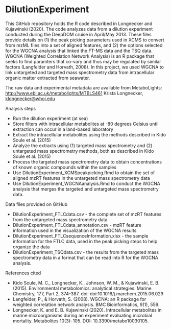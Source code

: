 # DilutionExperiment
This GitHub repository holds the R code described in Longnecker and Kujawinski (2020). The code analyzes data from a dilution experiment conducted during the DeepDOM cruise in April/May 2013. These files provide details on (1) the peak picking parameters used in XCMS to convert from mzML files into a set of aligned features, and (2) the options selected for the WGCNA analysis that linked the FT-MS data and the TSQ data. WGCNA (Weighted Correlation Network Analysis) is an R package that seeks to find paramters that co-vary and thus may be regulated by similar factors (Langfelder and Horvath, 2008). In this project, we used WGCNA to link untargeted and targeted mass spectrometry data from intracellular organic matter extracted from seawater.

The raw data and experimental metadata are available from MetaboLights: http://www.ebi.ac.uk/metabolights/MTBLS461
Krista Longnecker, klongnecker@whoi.edu

Analysis steps
* Run the dilution experiment (at sea)
* Store filters with intracellular metabolites at -80 degrees Celsius until extraction can occur in a land-based laboratory
* Extract the intracellular metabolites using the methods described in Kido Soule et al. (2015)
* Analyze the extracts using (1) targeted mass spectrometry and (2) untargeted mass spectrometry methods, both as described in Kido Soule et al. (2015)
* Process the targeted mass spectrometry data to obtain concentrations of known organic compounds within the samples
* Use DilutionExperiment_XCMSpeakpicking.Rmd to obtain the set of aligned mzRT features in the untargeted mass spectrometry data
* Use DilutionExperiment_WGCNAanalysis.Rmd to conduct the WGCNA analysis that merges the targeted and untargeted mass spectrometry data. 

Data files provided on GitHub
* DilutionExperiment_FTLCdata.csv - the complete set of mzRT features from the untargeted mass spectrometry data
* DilutionExperiment_FTLCdata_annotation.csv - mzRT feature information used in the visualization of the WGCNA results
* DilutionExperiment_FTLCsequenceInformation.xlsx - the sample information for the FTLC data, used in the peak picking steps to help organize the data
* DilutionExperiment_TSQdata.csv - the results from the targeted mass spectrometry data in a format that can be read into R for the WGCNA analysis.

References cited
* Kido Soule, M. C., Longnecker, K., Johnson, W. M., & Kujawinski, E. B. (2015). Environmental metabolomics: analytical strategies. Marine Chemistry, 177, Part 2, 374-387. doi: doi:10.1016/j.marchem.2015.06.029
* Langfelder, P., & Horvath, S. (2008). WGCNA: an R package for weighted correlation network analysis. BMC Bioinformatics, 9(1), 559. 
* Longnecker, K. and E. B. Kujawinski (2020). Intracellular metabolites in marine microorganisms during an experiment evaluating microbial mortality. Metabolites 10(3): 105. DOI: 10.3390/metabo10030105.
